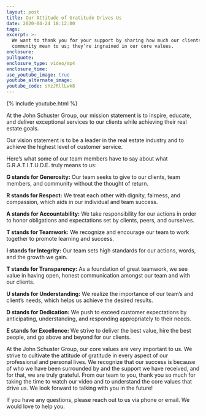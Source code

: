 ```yaml
---
layout: post
title: Our Attitude of Gratitude Drives Us
date: 2020-04-24 18:12:00
tags:
excerpt: >-
  We want to thank you for your support by sharing how much our clients and
  community mean to us; they’re ingrained in our core values.
enclosure:
pullquote:
enclosure_type: video/mp4
enclosure_time:
use_youtube_image: true
youtube_alternate_image:
youtube_code: sYzJRllLwk8
---
```


{% include youtube.html %}

At the John Schuster Group, our mission statement is to inspire, educate, and deliver exceptional services to our clients while achieving their real estate goals.&nbsp;

Our vision statement is to be a leader in the real estate industry and to achieve the highest level of customer service.&nbsp;

Here’s what some of our team members have to say about what G.R.A.T.I.T.U.D.E. truly means to us: &nbsp;&nbsp;

**G stands for Generosity:** Our team seeks to give to our clients, team members, and community without the thought of return.&nbsp;

**R stands for Respect:** We treat each other with dignity, fairness, and compassion, which aids in our individual and team success.&nbsp;

**A stands for Accountability:** We take responsibility for our actions in order to honor obligations and expectations set by clients, peers, and ourselves.&nbsp;

**T stands for Teamwork:** We recognize and encourage our team to work together to promote learning and success.&nbsp;

**I stands for Integrity:** Our team sets high standards for our actions, words, and the growth we gain.&nbsp;

**T stands for Transparency:** As a foundation of great teamwork, we see value in having open, honest communication amongst our team and with our clients.&nbsp;

**U stands for Understanding:** We realize the importance of our team’s and client’s needs, which helps us achieve the desired results.&nbsp;

**D stands for Dedication:** We push to exceed customer expectations by anticipating, understanding, and responding appropriately to their needs.&nbsp;

**E stands for Excellence:** We strive to deliver the best value, hire the best people, and go above and beyond for our clients.&nbsp;

At the John Schuster Group, our core values are very important to us. We strive to cultivate the attitude of gratitude in every aspect of our professional and personal lives. We recognize that our success is because of who we have been surrounded by and the support we have received, and for that, we are truly grateful. From our team to you, thank you so much for taking the time to watch our video and to understand the core values that drive us. We look forward to talking with you in the future\!&nbsp;

If you have any questions, please reach out to us via phone or email. We would love to help you.